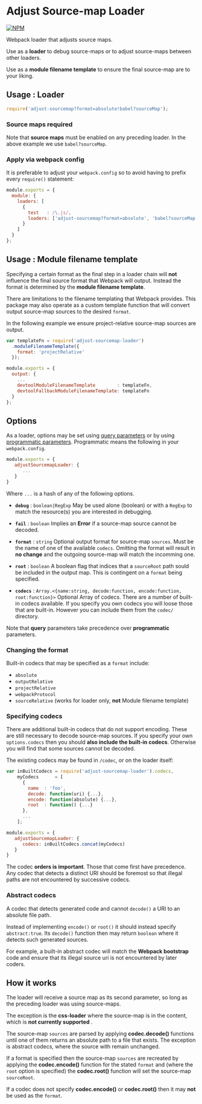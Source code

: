 # Adjust Source-map Loader

[![NPM](https://nodei.co/npm/adjust-sourcemap-loader.png)](http://github.com/bholloway/adjust-sourcemap-loader)

Webpack loader that adjusts source maps.

Use as a **loader** to debug source-maps or to adjust source-maps between other loaders.

Use as a **module filename template** to ensure the final source-map are to your liking.

## Usage : Loader

``` javascript
require('adjust-sourcemap?format=absolute!babel?sourceMap');
```

### Source maps required

Note that **source maps** must be enabled on any preceding loader. In the above example we use `babel?sourceMap`.

### Apply via webpack config

It is preferable to adjust your `webpack.config` so to avoid having to prefix every `require()` statement:

``` javascript
module.exports = {
  module: {
    loaders: [
      {
        test   : /\.js/,
        loaders: ['adjust-sourcemap?format=absolute', 'babel?sourceMap']
      }
    ]
  }
};
```

## Usage : Module filename template

Specifying a certain format as the final step in a loader chain will **not** influence the final source format that Webpack will output. Instead the format is determined by the **module filename template**.

There are limitations to the filename templating that Webpack provides. This package may also operate as a custom template function that will convert output source-map sources to the desired `format`.

In the following example we ensure project-relative source-map sources are output.

```javascript
var templateFn = require('adjust-sourcemap-loader')
  .moduleFilenameTemplate({
    format: 'projectRelative'
  });

module.exports = {
  output: {
    ...
    devtoolModuleFilenameTemplate        : templateFn,
    devtoolFallbackModuleFilenameTemplate: templateFn
  }
};
```

## Options

As a loader, options may be set using [query parameters](https://webpack.github.io/docs/using-loaders.html#query-parameters) or by using [programmatic parameters](https://webpack.github.io/docs/how-to-write-a-loader.html#programmable-objects-as-query-option). Programmatic means the following in your `webpack.config`.

```javascript
module.exports = {
   adjustSourcemapLoader: {
      ...
   }
}
```

Where `...` is a hash of any of the following options.

* **`debug`** : `boolean|RegExp` May be used alone (boolean) or with a `RegExp` to match the resource(s) you are interested in debugging.

* **`fail`** : `boolean` Implies an **Error** if a source-map source cannot be decoded.

* **`format`** : `string` Optional output format for source-map `sources`. Must be the name of one of the available `codecs`. Omitting the format will result in **no change** and the outgoing source-map will match the incomming one.

* **`root`** : `boolean` A boolean flag that indices that a `sourceRoot` path sould be included in the output map. This is contingent on a `format` being specified.

* **`codecs`** : `Array.<{name:string, decode:function, encode:function, root:function}>` Optional Array of codecs. There are a number of built-in codecs available. If you specify you own codecs you will loose those that are built-in. However you can include them from the `codec/` directory.

Note that **query** parameters take precedence over **programmatic** parameters.

### Changing the format

Built-in codecs that may be specified as a `format` include:

* `absolute`
* `outputRelative`
* `projectRelative`
* `webpackProtocol`
* `sourceRelative` (works for loader only, **not** Module filename template)

### Specifying codecs

There are additional built-in codecs that do not support encoding. These are still necessary to decode source-map sources. If you specify your own `options.codecs` then you should **also include the built-in codecs**. Otherwise you will find that some sources cannot be decoded.

The existing codecs may be found in `/codec`, or on the loader itself:

```javascript
var inBuiltCodecs = require('adjust-sourcemap-loader').codecs,
    myCodecs      = [
      {
        name  : 'foo',
        decode: function(uri) {...},
        encode: function(absolute) {...},
        root  : function() {...}
      },
      ...
    ];

module.exports = {
   adjustSourcemapLoader: {
      codecs: inBuiltCodecs.concat(myCodecs)
   }
}
```

The codec **orders is important**. Those that come first have precedence. Any codec that detects a distinct URI should be foremost so that illegal paths are not encountered by successive codecs.

### Abstract codecs

A codec that detects generated code and cannot `decode()` a URI to an absolute file path.

Instead of implementing `encode()` or `root()` it should instead specify `abstract:true`. Its `decode()` function then may return `boolean` where it detects such generated sources.

For example, a built-in abstract codec will match the **Webpack bootstrap** code and ensure that its illegal source uri is not encountered by later coders.

## How it works

The loader will receive a source map as its second parameter, so long as the preceding loader was using source-maps.

The exception is the **css-loader** where the source-map is in the content, which is **not currently supported** .

The source-map `sources` are parsed by applying **codec.decode()** functions until one of them returns an absolute path to a file that exists. The exception is abstract codecs, where the source with remain unchanged.

If a format is specified then the source-map `sources` are recreated by applying the **codec.encode()** function for the stated `format` and (where the `root` option is specified) the **codec.root()** function will set the source-map `sourceRoot`.

If a codec does not specify **codec.encode()** or **codec.root()** then it may **not** be used as the `format`.

